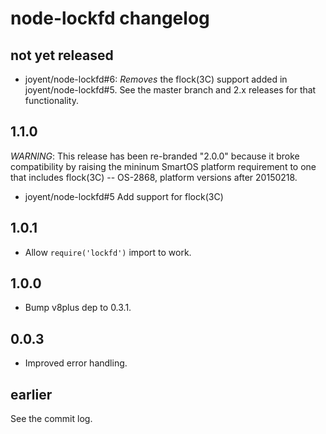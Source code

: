 # node-lockfd changelog

## not yet released

- joyent/node-lockfd#6: *Removes* the flock(3C) support added in
  joyent/node-lockfd#5. See the master branch and 2.x releases for
  that functionality.

## 1.1.0

*WARNING*: This release has been re-branded "2.0.0" because it broke
compatibility by raising the mininum SmartOS platform requirement to one
that includes flock(3C) -- OS-2868, platform versions after 20150218.

- joyent/node-lockfd#5 Add support for flock(3C) 

## 1.0.1

- Allow `require('lockfd')` import to work.

## 1.0.0

- Bump v8plus dep to 0.3.1.

## 0.0.3

- Improved error handling.

## earlier

See the commit log.
